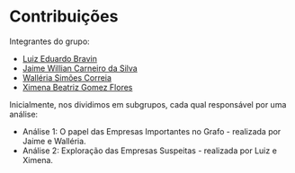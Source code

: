 # Contribuições

Integrantes do grupo:
- [Luiz Eduardo Bravin](https://github.com/mistercapote/)
- [Jaime Willian Carneiro da Silva](https://github.com/JaimeWillianCarneiro)
- [Walléria Simões Correia](https://github.com/WalleriaSimoes)
- [Ximena Beatriz Gomez Flores](https://github.com/BXimenaGomez123)

Inicialmente, nos dividimos em subgrupos, cada qual responsável por uma análise:
- Análise 1: O papel das Empresas Importantes no Grafo - realizada por Jaime e Walléria.
- Análise 2: Exploração das Empresas Suspeitas - realizada por Luiz e Ximena.
